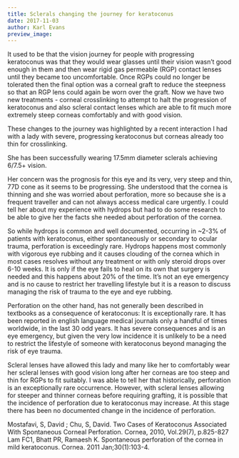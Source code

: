 ```yaml
---
title: Sclerals changing the journey for keratoconus
date: 2017-11-03
author: Karl Evans
preview_image:
---
```


It used to be that the vision journey for people with progressing keratoconus was that they would wear glasses until their vision wasn’t good enough in them and then wear rigid gas permeable (RGP) contact lenses until they became too uncomfortable. Once RGPs could no longer be tolerated then the final option was a corneal graft to reduce the steepness so that an RGP lens could again be worn over the graft. Now we have two new treatments - corneal crosslinking to attempt to halt the progression of keratoconus and also scleral contact lenses which are able to fit much more extremely steep corneas comfortably and with good vision.

These changes to the journey was highlighted by a recent interaction I had with a lady with severe, progressing keratoconus but corneas already too thin for crosslinking.



She has been successfully wearing 17.5mm diameter sclerals achieving 6/7.5+ vision.

Her concern was the prognosis for this eye and its very, very steep and thin, 77D cone as it seems to be progressing. She understood that the cornea is thinning and she was worried about perforation, more so because she is a frequent traveller and can not always access medical care urgently. I could tell her about my experience with hydrops but had to do some research to be able to give her the facts she needed about perforation of the cornea.

So while hydrops is common and well documented, occurring in ~2-3% of patients with keratoconus, either spontaneously or secondary to ocular trauma, perforation is exceedingly rare. Hydrops happens most commonly with vigorous eye rubbing and it causes clouding of the cornea which in most cases resolves without any treatment or with only steroid drops over 6-10 weeks. It is only if the eye fails to heal on its own that surgery is needed and this happens about 20% of the time. It’s not an eye emergency and is no cause to restrict her travelling lifestyle but it is a reason to discuss managing the risk of trauma to the eye and eye rubbing.

Perforation on the other hand, has not generally been described in textbooks as a consequence of keratoconus: It is exceptionally rare. It has been reported in english language medical journals only a handful of times worldwide, in the last 30 odd years. It has severe consequences and is an eye emergency, but given the very low incidence it is unlikely to be a need to restrict the lifestyle of someone with keratoconus beyond managing the risk of eye trauma. 

Scleral lenses have allowed this lady and many like her to comfortably wear her scleral lenses with good vision long after her corneas are too steep and thin for RGPs to fit suitably. I was able to tell her that historically, perforation is an exceptionally rare occurrence. However, with scleral lenses allowing for steeper and thinner corneas before requiring grafting, it is possible that the incidence of perforation due to keratoconus may increase. At this stage there has been no documented change in the incidence of perforation.

Mostafavi, S, David ; Chu, S, David. Two Cases of Keratoconus Associated With Spontaneous Corneal Perforation. Cornea, 2010, Vol.29(7), p.825-827
Lam FC1, Bhatt PR, Ramaesh K. Spontaneous perforation of the cornea in mild keratoconus. Cornea. 2011 Jan;30(1):103-4.
